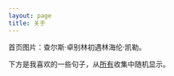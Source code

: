 ```yaml
---
layout: page
title: 关于
---
```


首页图片：查尔斯·卓别林初遇林海伦·凯勒。

下方是我喜欢的一些句子，从[所有](https://weijingyu.com/quotes)收集中随机显示。
